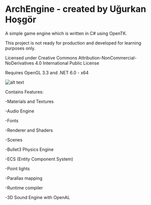 # ArchEngine - created by Uğurkan Hoşgör

A simple game engine which is written in C# using OpenTK.

This project is not ready for production and developed for learning purposes only.

Licensed under Creative Commons Attribution-NonCommercial-NoDerivatives 4.0 International Public License

Requires OpenGL 3.3 and .NET 6.0 - x64

![alt text](https://i.imgur.com/dR6jH7c.png)

Contains Features:

 -Materials and Textures
 
 -Audio Engine
 
 -Fonts
 
 -Renderer and Shaders
 
 -Scenes
 
 -Bullet3 Physics Engine
 
 -ECS (Entity Component System)
 
 -Point lights
 
 -Parallax mapping
 
 -Runtime compiler
 
 -3D Sound Engine with OpenAL
 
